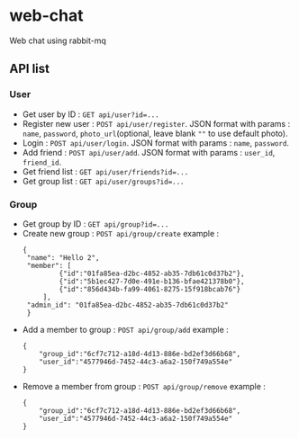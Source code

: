 # web-chat
Web chat using rabbit-mq

## API list

### User
 - Get user by ID : `GET api/user?id=...`
 - Register new user : `POST api/user/register`. JSON format with params : `name`, `password`, `photo_url`(optional, leave blank `""` to use default photo).
 - Login : `POST api/user/login`. JSON format with params : `name`, `password`.
 - Add friend : `POST api/user/add`. JSON format with params : `user_id`, `friend_id`.
 - Get friend list : `GET api/user/friends?id=...` 
 - Get group list : `GET api/user/groups?id=...` 

 ### Group
 - Get group by ID : `GET api/group?id=...`
 - Create new group : `POST api/group/create`
   example :
   ```
   {
  	"name": "Hello 2",
  	"member": [
  			{"id":"01fa85ea-d2bc-4852-ab35-7db61c0d37b2"},
  			{"id":"5b1ec427-7d0e-491e-b136-bfae421378b0"},
  			{"id":"856d434b-fa99-4061-8275-15f918bcab76"}
  		],
  	"admin_id": "01fa85ea-d2bc-4852-ab35-7db61c0d37b2"
	}
   ```
 - Add a member to group : `POST api/group/add`
 	example :
 	```
 	{
		"group_id":"6cf7c712-a18d-4d13-886e-bd2ef3d66b68",
		"user_id":"4577946d-7452-44c3-a6a2-150f749a554e"
	}
 	```
 - Remove a member from group : `POST api/group/remove`
 	example :
 	```
 	{
		"group_id":"6cf7c712-a18d-4d13-886e-bd2ef3d66b68",
		"user_id":"4577946d-7452-44c3-a6a2-150f749a554e"
	}
 	```